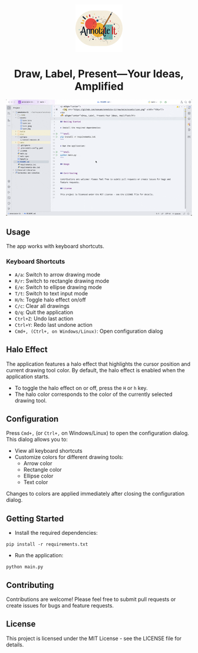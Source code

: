 <p align="center">
  <img src="https://github.com/namuan/annotate-it/raw/main/assets/icon.png" width="128px"/>
</p>
<h1 align="center">Draw, Label, Present—Your Ideas, Amplified</h1>

![](assets/demo.gif)

## Usage

The app works with keyboard shortcuts.

### Keyboard Shortcuts

- `A/a`: Switch to arrow drawing mode
- `R/r`: Switch to rectangle drawing mode
- `E/e`: Switch to ellipse drawing mode
- `T/t`: Switch to text input mode
- `H/h`: Toggle halo effect on/off
- `C/c`: Clear all drawings
- `Q/q`: Quit the application
- `Ctrl+Z`: Undo last action
- `Ctrl+Y`: Redo last undone action
- `Cmd+, (Ctrl+, on Windows/Linux)`: Open configuration dialog

## Halo Effect

The application features a halo effect that highlights the cursor position and current drawing tool color.
By default, the halo effect is enabled when the application starts.

- To toggle the halo effect on or off, press the `H` or `h` key.
- The halo color corresponds to the color of the currently selected drawing tool.

## Configuration

Press `Cmd+,` (or `Ctrl+,` on Windows/Linux) to open the configuration dialog. This dialog allows you to:

- View all keyboard shortcuts
- Customize colors for different drawing tools:
    - Arrow color
    - Rectangle color
    - Ellipse color
    - Text color

Changes to colors are applied immediately after closing the configuration dialog.

## Getting Started

* Install the required dependencies:

```shell
pip install -r requirements.txt
```

* Run the application:

```shell
python main.py
```

## Contributing

Contributions are welcome! Please feel free to submit pull requests or create issues for bugs and
feature requests.

## License

This project is licensed under the MIT License - see the LICENSE file for details.
